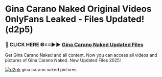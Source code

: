 # Gina Carano Naked Original Videos 0nlyFans Leaked - Files Updated! (d2p5)

<h3>🔴 CLICK HERE 🌐==►► <a href="https://tinyurl.com/up5wt9bj" rel="nofollow">Gina Carano Naked Updated Files</a></h3>

Get Gina Carano Naked and all content. Now you can access all videos and pictures of Gina Carano Naked. New Updated Files 2025!

[![d2p5](https://i.imgur.com/ABiUzMV.gif)](https://tinyurl.com/up5wt9bj)
gina carano naked pictures